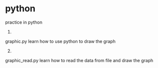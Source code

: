 # python
practice in python


1.
graphic.py
learn how to use python to draw the graph

2.
graphic_read.py
learn how to read the data from file and draw the graph
